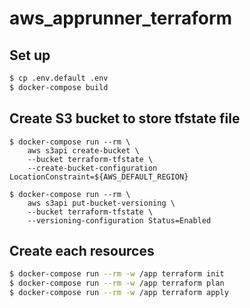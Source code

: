 # aws_apprunner_terraform

## Set up
```bash
$ cp .env.default .env
$ docker-compose build
```

## Create S3 bucket to store tfstate file
```
$ docker-compose run --rm \
    aws s3api create-bucket \
    --bucket terraform-tfstate \
    --create-bucket-configuration LocationConstraint=${AWS_DEFAULT_REGION}

$ docker-compose run --rm \
    aws s3api put-bucket-versioning \
    --bucket terraform-tfstate \
    --versioning-configuration Status=Enabled
```

## Create each resources
```bash
$ docker-compose run --rm -w /app terraform init
$ docker-compose run --rm -w /app terraform plan
$ docker-compose run --rm -w /app terraform apply
``````
